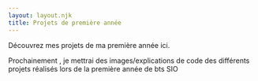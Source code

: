 ```yaml
---
layout: layout.njk
title: Projets de première année
---
```


Découvrez mes projets de ma première année ici.

Prochainement , je mettrai des images/explications de code des différents projets réalisés lors de la première année de bts SIO
